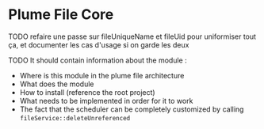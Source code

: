 Plume File Core
===============

TODO refaire une passe sur fileUniqueName et fileUid pour uniformiser tout ça, et documenter les cas d'usage si on garde les deux

TODO It should contain information about the module :
- Where is this module in the plume file architecture
- What does the module
- How to install (reference the root project)
- What needs to be implemented in order for it to work
- The fact that the scheduler can be completely customized by calling `fileService::deleteUnreferenced`

